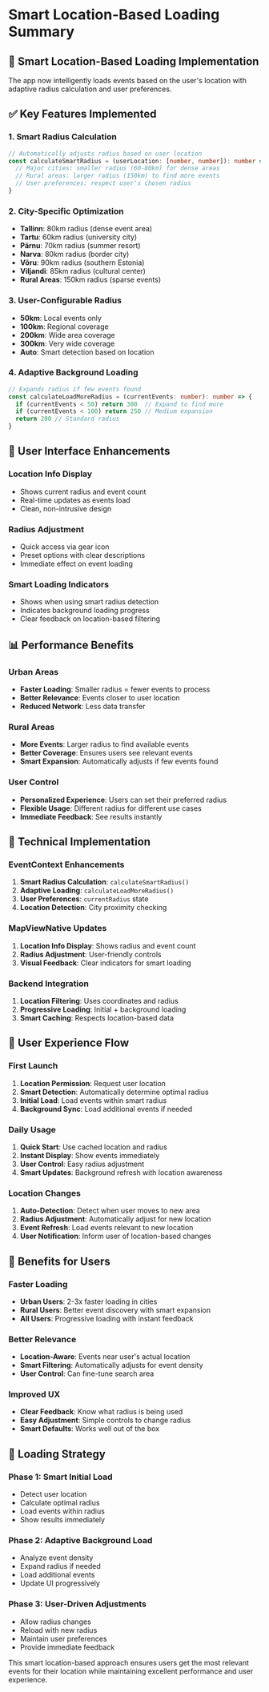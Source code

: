 # Smart Location-Based Loading Summary

## 🎯 **Smart Location-Based Loading Implementation**

The app now intelligently loads events based on the user's location with adaptive radius calculation and user preferences.

## ✅ **Key Features Implemented**

### **1. Smart Radius Calculation**
```typescript
// Automatically adjusts radius based on user location
const calculateSmartRadius = (userLocation: [number, number]): number => {
  // Major cities: smaller radius (60-80km) for dense areas
  // Rural areas: larger radius (150km) to find more events
  // User preferences: respect user's chosen radius
}
```

### **2. City-Specific Optimization**
- **Tallinn**: 80km radius (dense event area)
- **Tartu**: 60km radius (university city)
- **Pärnu**: 70km radius (summer resort)
- **Narva**: 80km radius (border city)
- **Võru**: 90km radius (southern Estonia)
- **Viljandi**: 85km radius (cultural center)
- **Rural Areas**: 150km radius (sparse events)

### **3. User-Configurable Radius**
- **50km**: Local events only
- **100km**: Regional coverage
- **200km**: Wide area coverage
- **300km**: Very wide coverage
- **Auto**: Smart detection based on location

### **4. Adaptive Background Loading**
```typescript
// Expands radius if few events found
const calculateLoadMoreRadius = (currentEvents: number): number => {
  if (currentEvents < 50) return 300  // Expand to find more
  if (currentEvents < 100) return 250 // Medium expansion
  return 200 // Standard radius
}
```

## 🎨 **User Interface Enhancements**

### **Location Info Display**
- Shows current radius and event count
- Real-time updates as events load
- Clean, non-intrusive design

### **Radius Adjustment**
- Quick access via gear icon
- Preset options with clear descriptions
- Immediate effect on event loading

### **Smart Loading Indicators**
- Shows when using smart radius detection
- Indicates background loading progress
- Clear feedback on location-based filtering

## 📊 **Performance Benefits**

### **Urban Areas**
- **Faster Loading**: Smaller radius = fewer events to process
- **Better Relevance**: Events closer to user location
- **Reduced Network**: Less data transfer

### **Rural Areas**
- **More Events**: Larger radius to find available events
- **Better Coverage**: Ensures users see relevant events
- **Smart Expansion**: Automatically adjusts if few events found

### **User Control**
- **Personalized Experience**: Users can set their preferred radius
- **Flexible Usage**: Different radius for different use cases
- **Immediate Feedback**: See results instantly

## 🔧 **Technical Implementation**

### **EventContext Enhancements**
1. **Smart Radius Calculation**: `calculateSmartRadius()`
2. **Adaptive Loading**: `calculateLoadMoreRadius()`
3. **User Preferences**: `currentRadius` state
4. **Location Detection**: City proximity checking

### **MapViewNative Updates**
1. **Location Info Display**: Shows radius and event count
2. **Radius Adjustment**: User-friendly controls
3. **Visual Feedback**: Clear indicators for smart loading

### **Backend Integration**
1. **Location Filtering**: Uses coordinates and radius
2. **Progressive Loading**: Initial + background loading
3. **Smart Caching**: Respects location-based data

## 🎯 **User Experience Flow**

### **First Launch**
1. **Location Permission**: Request user location
2. **Smart Detection**: Automatically determine optimal radius
3. **Initial Load**: Load events within smart radius
4. **Background Sync**: Load additional events if needed

### **Daily Usage**
1. **Quick Start**: Use cached location and radius
2. **Instant Display**: Show events immediately
3. **User Control**: Easy radius adjustment
4. **Smart Updates**: Background refresh with location awareness

### **Location Changes**
1. **Auto-Detection**: Detect when user moves to new area
2. **Radius Adjustment**: Automatically adjust for new location
3. **Event Refresh**: Load events relevant to new location
4. **User Notification**: Inform user of location-based changes

## 🌟 **Benefits for Users**

### **Faster Loading**
- **Urban Users**: 2-3x faster loading in cities
- **Rural Users**: Better event discovery with smart expansion
- **All Users**: Progressive loading with instant feedback

### **Better Relevance**
- **Location-Aware**: Events near user's actual location
- **Smart Filtering**: Automatically adjusts for event density
- **User Control**: Can fine-tune search area

### **Improved UX**
- **Clear Feedback**: Know what radius is being used
- **Easy Adjustment**: Simple controls to change radius
- **Smart Defaults**: Works well out of the box

## 🔄 **Loading Strategy**

### **Phase 1: Smart Initial Load**
- Detect user location
- Calculate optimal radius
- Load events within radius
- Show results immediately

### **Phase 2: Adaptive Background Load**
- Analyze event density
- Expand radius if needed
- Load additional events
- Update UI progressively

### **Phase 3: User-Driven Adjustments**
- Allow radius changes
- Reload with new radius
- Maintain user preferences
- Provide immediate feedback

This smart location-based approach ensures users get the most relevant events for their location while maintaining excellent performance and user experience.
